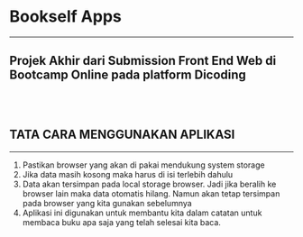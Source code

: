 # Bookself Apps
<hr>

## Projek Akhir dari Submission Front End Web di Bootcamp Online pada platform Dicoding

<br>
<br>

## TATA CARA MENGGUNAKAN APLIKASI
<hr>

1. Pastikan browser yang akan di pakai mendukung system storage
2. Jika data masih kosong maka harus di isi terlebih dahulu
3. Data akan tersimpan pada local storage browser. Jadi jika  beralih ke browser lain maka data otomatis hilang. Namun akan tetap tersimpan pada browser yang kita gunakan sebelumnya
4. Aplikasi ini digunakan untuk membantu kita dalam catatan untuk membaca buku apa saja yang telah selesai kita baca.